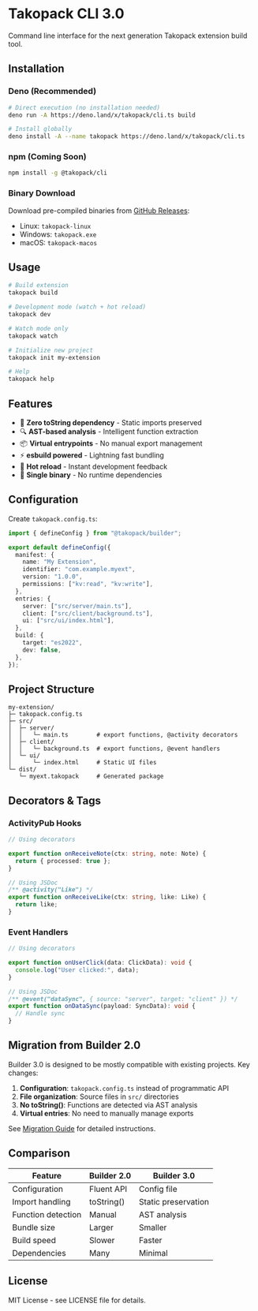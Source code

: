 # Takopack CLI 3.0

Command line interface for the next generation Takopack extension build tool.

## Installation

### Deno (Recommended)

```bash
# Direct execution (no installation needed)
deno run -A https://deno.land/x/takopack/cli.ts build

# Install globally
deno install -A --name takopack https://deno.land/x/takopack/cli.ts
```

### npm (Coming Soon)

```bash
npm install -g @takopack/cli
```

### Binary Download

Download pre-compiled binaries from
[GitHub Releases](https://github.com/takos/takopack/releases):

- Linux: `takopack-linux`
- Windows: `takopack.exe`
- macOS: `takopack-macos`

## Usage

```bash
# Build extension
takopack build

# Development mode (watch + hot reload)
takopack dev

# Watch mode only
takopack watch

# Initialize new project
takopack init my-extension

# Help
takopack help
```

## Features

- 🚀 **Zero toString dependency** - Static imports preserved
- 🔍 **AST-based analysis** - Intelligent function extraction
- 📦 **Virtual entrypoints** - No manual export management
- ⚡ **esbuild powered** - Lightning fast bundling
- 🔧 **Hot reload** - Instant development feedback
- 📱 **Single binary** - No runtime dependencies

## Configuration

Create `takopack.config.ts`:

```typescript
import { defineConfig } from "@takopack/builder";

export default defineConfig({
  manifest: {
    name: "My Extension",
    identifier: "com.example.myext",
    version: "1.0.0",
    permissions: ["kv:read", "kv:write"],
  },
  entries: {
    server: ["src/server/main.ts"],
    client: ["src/client/background.ts"],
    ui: ["src/ui/index.html"],
  },
  build: {
    target: "es2022",
    dev: false,
  },
});
```

## Project Structure

```
my-extension/
├─ takopack.config.ts
├─ src/
│  ├─ server/
│  │   └─ main.ts        # export functions, @activity decorators
│  ├─ client/  
│  │   └─ background.ts  # export functions, @event handlers
│  └─ ui/
│      └─ index.html     # Static UI files
└─ dist/
   └─ myext.takopack     # Generated package
```

## Decorators & Tags

### ActivityPub Hooks

```typescript
// Using decorators

export function onReceiveNote(ctx: string, note: Note) {
  return { processed: true };
}

// Using JSDoc
/** @activity("Like") */
export function onReceiveLike(ctx: string, like: Like) {
  return like;
}
```

### Event Handlers

```typescript
// Using decorators

export function onUserClick(data: ClickData): void {
  console.log("User clicked:", data);
}

// Using JSDoc
/** @event("dataSync", { source: "server", target: "client" }) */
export function onDataSync(payload: SyncData): void {
  // Handle sync
}
```

## Migration from Builder 2.0

Builder 3.0 is designed to be mostly compatible with existing projects. Key
changes:

1. **Configuration**: `takopack.config.ts` instead of programmatic API
2. **File organization**: Source files in `src/` directories
3. **No toString()**: Functions are detected via AST analysis
4. **Virtual entries**: No need to manually manage exports

See [Migration Guide](../docs/migration-v3.md) for detailed instructions.

## Comparison

| Feature            | Builder 2.0 | Builder 3.0         |
| ------------------ | ----------- | ------------------- |
| Configuration      | Fluent API  | Config file         |
| Import handling    | toString()  | Static preservation |
| Function detection | Manual      | AST analysis        |
| Bundle size        | Larger      | Smaller             |
| Build speed        | Slower      | Faster              |
| Dependencies       | Many        | Minimal             |

## License

MIT License - see LICENSE file for details.
